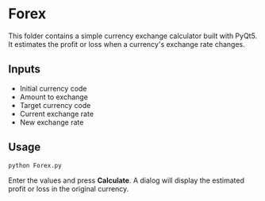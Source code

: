 # Forex

This folder contains a simple currency exchange calculator built with PyQt5. It estimates the profit or loss when a currency's exchange rate changes.

## Inputs

- Initial currency code
- Amount to exchange
- Target currency code
- Current exchange rate
- New exchange rate

## Usage

```
python Forex.py
```

Enter the values and press **Calculate**. A dialog will display the estimated profit or loss in the original currency.
